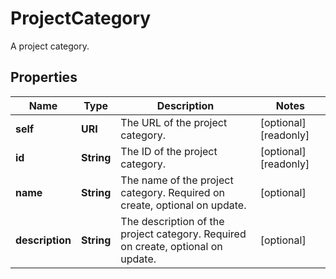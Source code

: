 

# ProjectCategory

A project category.
## Properties

Name | Type | Description | Notes
------------ | ------------- | ------------- | -------------
**self** | **URI** | The URL of the project category. |  [optional] [readonly]
**id** | **String** | The ID of the project category. |  [optional] [readonly]
**name** | **String** | The name of the project category. Required on create, optional on update. |  [optional]
**description** | **String** | The description of the project category. Required on create, optional on update. |  [optional]



